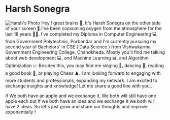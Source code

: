 <h1>Harsh Sonegra</h1>
<picture>
 <img alt="Harsh's Photo" src="![IMG_0381](https://github.com/virtualharsh/virtualharsh/assets/104259388/44950092-c5b1-418e-9919-d5e95296f587)">
</picture>
Hey ! great brains 👋, It's Harsh Sonegra on the other side of your screen 📱.I've been consuming oxygen from the atmosphere for the last 18 years 🧑‍🎓. I've completed my Diploma in Computer Engineering 💻 from Government Polytechnic, Porbandar and I'm currently pursuing my second year of Bachelors' in CSE ( Data Science ) from Vishwakarma Government Engineering College, Chandkheda. Mostly you'll find me talking about web development 💻, and Machine Learning 📊, and Algorithm Optimization 📈 Besides this, you may find me singing 🎤, dancing 🕺, reading a good book 📖, or playing Chess ♟️. I am looking forward to engaging with more students and professionals, expanding my network. I am excited to exchange insights and knowledge! Let me share a good line with you.. 

If We both have an apple and we exchange it, We both will still have one apple each but If we both have an idea and we exchange it we both will have 2 ideas. So let's just grow and share our thoughts and improve exponentially !
